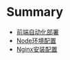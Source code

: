 # Summary

* [前端自动化部署](README.md)
* [Node环境配置](ruan-jian-an-zhuang.md)
* [Nginx安装配置](xiang-mu-bu-shu.md)

